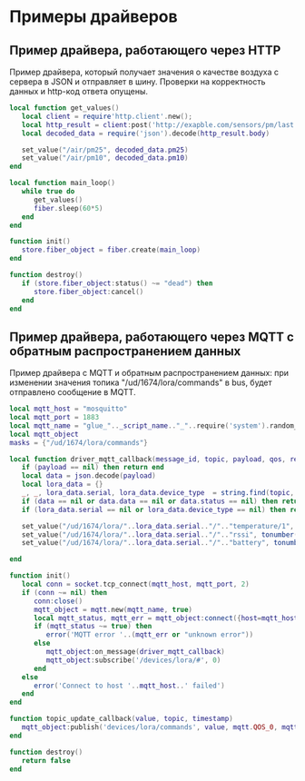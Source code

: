 # Примеры драйверов

## Пример драйвера, работающего через HTTP

Пример драйвера, который получает значения о качестве воздуха с сервера в JSON и отправляет в шину. Проверки на корректность данных и http-код ответа опущены.

```lua
local function get_values()
   local client = require'http.client'.new();
   local http_result = client:post('http://exapble.com/sensors/pm/last.php')
   local decoded_data = require('json').decode(http_result.body)

   set_value("/air/pm25", decoded_data.pm25)
   set_value("/air/pm10", decoded_data.pm10)
end

local function main_loop()
   while true do
      get_values()
      fiber.sleep(60*5)
   end
end

function init()
   store.fiber_object = fiber.create(main_loop)
end

function destroy()
   if (store.fiber_object:status() ~= "dead") then
      store.fiber_object:cancel()
   end
end
```

## Пример драйвера, работающего через MQTT с обратным распространением данных

Пример драйвера c MQTT и обратным распространением данных: при изменении значения топика "/ud/1674/lora/commands" в bus, будет отправлено сообщение в MQTT.

```lua
local mqtt_host = "mosquitto"
local mqtt_port = 1883
local mqtt_name = "glue_".._script_name.."_"..require('system').random_string()
local mqtt_object
masks = {"/ud/1674/lora/commands"}

local function driver_mqtt_callback(message_id, topic, payload, qos, retain)
   if (payload == nil) then return end
   local data = json.decode(payload)
   local lora_data = {}
   _, _, lora_data.serial, lora_data.device_type  = string.find(topic, "devices/lora/(.+)/(.+)")
   if (data == nil or data.data == nil or data.status == nil) then return end
   if (lora_data.serial == nil or lora_data.device_type == nil) then return end

   set_value("/ud/1674/lora/"..lora_data.serial.."/".."temperature/1", tonumber(data.data.s1))
   set_value("/ud/1674/lora/"..lora_data.serial.."/".."rssi", tonumber(data.status.rssi))
   set_value("/ud/1674/lora/"..lora_data.serial.."/".."battery", tonumber(data.status.battery))

end

function init()
   local conn = socket.tcp_connect(mqtt_host, mqtt_port, 2)
   if (conn ~= nil) then
      conn:close()
      mqtt_object = mqtt.new(mqtt_name, true)
      local mqtt_status, mqtt_err = mqtt_object:connect({host=mqtt_host, port=mqtt_port})
      if (mqtt_status ~= true) then
         error('MQTT error '..(mqtt_err or "unknown error"))
      else
         mqtt_object:on_message(driver_mqtt_callback)
         mqtt_object:subscribe('/devices/lora/#', 0)
      end
   else
      error('Connect to host '..mqtt_host..' failed')
   end
end

function topic_update_callback(value, topic, timestamp)
   mqtt_object:publish('devices/lora/commands', value, mqtt.QOS_0, mqtt.RETAIN)
end

function destroy()
   return false
end
```
